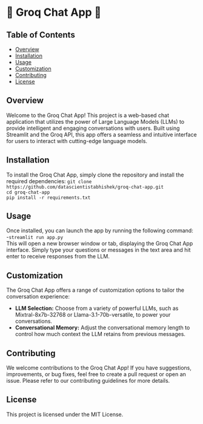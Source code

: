 # 🌟 Groq Chat App 🌟

## Table of Contents
- [Overview](#overview)
- [Installation](#installation)
- [Usage](#usage)
- [Customization](#customization)
- [Contributing](#contributing)
- [License](#license)

## Overview
Welcome to the Groq Chat App! This project is a web-based chat application that utilizes the power of Large Language Models (LLMs) to provide intelligent and engaging conversations with users. Built using Streamlit and the Groq API, this app offers a seamless and intuitive interface for users to interact with cutting-edge language models.

## Installation
To install the Groq Chat App, simply clone the repository and install the required dependencies:
`git clone https://github.com/datascientistabhishek/groq-chat-app.git` <br>
`cd groq-chat-app` <br>
`pip install -r requirements.txt` <br>

## Usage
Once installed, you can launch the app by running the following command: <br>
-`streamlit run app.py`<br>
This will open a new browser window or tab, displaying the Groq Chat App interface. Simply type your questions or messages in the text area and hit enter to receive responses from the LLM.

## Customization
The Groq Chat App offers a range of customization options to tailor the conversation experience:
- **LLM Selection:** Choose from a variety of powerful LLMs, such as Mixtral-8x7b-32768 or Llama-3.1-70b-versatile, to power your conversations.
- **Conversational Memory:** Adjust the conversational memory length to control how much context the LLM retains from previous messages.

## Contributing
We welcome contributions to the Groq Chat App! If you have suggestions, improvements, or bug fixes, feel free to create a pull request or open an issue. Please refer to our contributing guidelines for more details.

## License
This project is licensed under the MIT License.
